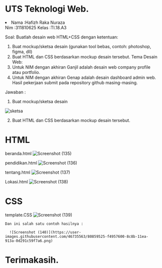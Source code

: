 # UTS Teknologi Web.
<li>Nama  :Hafizh Raka Nuraza</li>
Nim   :311810625
Kelas :TI.18.A3

Soal:
  Buatlah desain web HTML+CSS dengan ketentuan:
1. Buat mockup/sketsa desain (gunakan tool bebas, contoh: photoshop, figma, dll)
2. Buat HTML dan CSS berdasarkan mockup desain tersebut.
  Tema Desain Web:
1. Untuk NIM dengan akhiran Ganjil adalah desain web company profile atau portfolio.
2. Untuk NIM dengan akhiran Genap adalah desain dashboard admin web.
  Hasil pekerjaan submit pada repository github masing-masing.
  
 Jawaban :
  1. Buat mockup/sketsa desain
   
   ![sketsa](https://user-images.githubusercontent.com/46735563/80859320-fd854800-8c89-11ea-9e06-13fa8da15fcd.jpeg)
   
  2. Buat HTML dan CSS berdasarkan mockup desain tersebut.
  
 # HTML
  beranda.html
    ![Screenshot (135)](https://user-images.githubusercontent.com/46735563/80859360-68cf1a00-8c8a-11ea-94bc-28195b4c1ede.png)
    
  pendidikan.html
    ![Screenshot (136)](https://user-images.githubusercontent.com/46735563/80859384-c2cfdf80-8c8a-11ea-80af-fa1e039e9b9a.png)
    
  tentang.html
    ![Screenshot (137)](https://user-images.githubusercontent.com/46735563/80859398-e430cb80-8c8a-11ea-80d6-ca9589240aed.png)
    
  Lokasi.html
    ![Screenshot (138)](https://user-images.githubusercontent.com/46735563/80859414-12161000-8c8b-11ea-84b3-4c4f86f15857.png)
    
  # CSS
  template.CSS
    ![Screenshot (139)](https://user-images.githubusercontent.com/46735563/80859440-45589f00-8c8b-11ea-9e5e-fa3b425ebfd0.png)
    
    Dan ini salah satu contoh hasilnya :
    
      ![Screenshot (140)](https://user-images.githubusercontent.com/46735563/80859525-f4957600-8c8b-11ea-913a-0d291c59f7a6.png)
    
  # Terimakasih.
